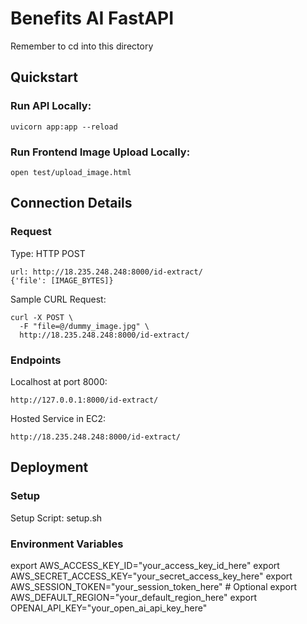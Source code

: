 # Benefits AI FastAPI

Remember to cd into this directory

## Quickstart

### Run API Locally:
```
uvicorn app:app --reload
```

### Run Frontend Image Upload Locally:
```
open test/upload_image.html
```

## Connection Details

### Request
Type: HTTP POST
```
url: http://18.235.248.248:8000/id-extract/
{'file': [IMAGE_BYTES]}
```
Sample CURL Request:
```
curl -X POST \
  -F "file=@/dummy_image.jpg" \
  http://18.235.248.248:8000/id-extract/

```

### Endpoints
Localhost at port 8000:
```
http://127.0.0.1:8000/id-extract/
```
Hosted Service in EC2: 
```
http://18.235.248.248:8000/id-extract/
```

## Deployment
### Setup
Setup Script: setup.sh
### Environment Variables
export AWS_ACCESS_KEY_ID="your_access_key_id_here"
export AWS_SECRET_ACCESS_KEY="your_secret_access_key_here"
export AWS_SESSION_TOKEN="your_session_token_here"  # Optional
export AWS_DEFAULT_REGION="your_default_region_here"
export OPENAI_API_KEY="your_open_ai_api_key_here"